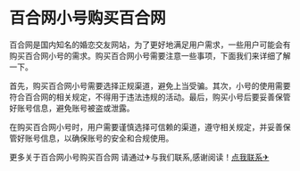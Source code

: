 # 百合网小号购买百合网

百合网是国内知名的婚恋交友网站，为了更好地满足用户需求，一些用户可能会有购买百合网小号的需求。购买百合网小号需要注意一些事项，下面我们来详细了解一下。

首先，购买百合网小号需要选择正规渠道，避免上当受骗。其次，小号的使用需要符合百合网的相关规定，不得用于违法违规的活动。最后，购买小号后要妥善保管好账号信息，避免账号被盗或泄露。

在购买百合网小号时，用户需要谨慎选择可信赖的渠道，遵守相关规定，并妥善保管好账号信息，以确保账号的安全和合规使用。

更多关于百合网小号购买百合网 请通过✈与我们联系,感谢阅读！[点我联系✈](https://www.G208.com)
